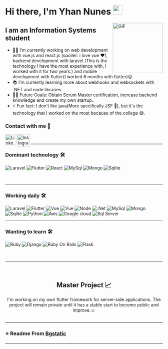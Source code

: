 # Hi there, I'm Yhan Nunes <img width="30px" src="https://raw.githubusercontent.com/gist/ManulMax/2d20af60d709805c55fd784ca7cba4b9/raw/bcfeac7604f674ace63623106eb8bb8471d844a6/github.gif" />

<img align="right" alt="GIF" height="160px" src="https://pic.chinesefontdesign.com/uploads/2017/11/chinesefontdesign.com-2017-11-21_10-36-02_124032.gif" />


## I am an Information Systems student  

- 👨‍💻 I’m currently working on web development with vue.js and react.js (spoiler: i love vue ❤), backend development with laravel (This is the technology I have the most experience with, I worked with it for two years.) and mobile development with flutter(I worked 6 months with flutter)😊.
- 📚 I’m currently learning more about webhooks and websockets with .NET and node libraries
- 💪🏼 Future Goals: Obtain Scrum Master certification, increase backend knowledge and create my own startup..
- ⚡ Fun fact: I don't like java(More specifically JSF
🤢), but it's the technology that I worked on the most because of the college 😅.



### Contact with me 📝


[<img align="left" alt="Linkedin | LinkedIn" width="35px" src="https://i.pinimg.com/originals/de/b4/6f/deb46f02a59e3b3a2aa58fac16290d63.gif" />][linkedin]
[<img align="left" alt="Instagram | Instagram" width="40px" src="https://thumbs.gfycat.com/OrnateOrneryFoal-max-1mb.gif" />][instagram]

<br />

---

### Dominant technology 🛠 
![Laravel](https://img.shields.io/badge/laravel%20-%F05340.svg?&style=for-the-badge&color=F05340&logo=laravel&logoColor=white)
![Flutter](https://img.shields.io/badge/Flutter-02569B?style=for-the-badge&logo=flutter&logoColor=white)
![React](https://img.shields.io/badge/Vue.js-35495E?style=for-the-badge&logo=vue.js&logoColor=4FC08D)
![MySql](https://img.shields.io/badge/MySQL-00000F?style=for-the-badge&logo=mysql&logoColor=white)
![Mongo](https://img.shields.io/badge/MongoDB-4EA94B?style=for-the-badge&logo=mongodb&logoColor=white)
![Sqlite](https://img.shields.io/badge/SQLite-07405E?style=for-the-badge&logo=sqlite&logoColor=white)

<br/>

---

### Working daily 🛠 
![Laravel](https://img.shields.io/badge/laravel%20-%F05340.svg?&style=for-the-badge&color=F05340&logo=laravel&logoColor=white)
![Flutter](https://img.shields.io/badge/Flutter-02569B?style=for-the-badge&logo=flutter&logoColor=white)
![Vue](https://img.shields.io/badge/Vue.js-35495E?style=for-the-badge&logo=vue.js&logoColor=4FC08D)
![Vue](https://img.shields.io/badge/React-20232A?style=for-the-badge&logo=react&logoColor=61DAFB)
![Node](https://img.shields.io/badge/Node.js-43853D?style=for-the-badge&logo=node.js&logoColor=white)
![.Net](https://img.shields.io/badge/.NET-5C2D91?style=for-the-badge&logo=.net&logoColor=white)
![MySql](https://img.shields.io/badge/MySQL-00000F?style=for-the-badge&logo=mysql&logoColor=white)
![Mongo](https://img.shields.io/badge/MongoDB-4EA94B?style=for-the-badge&logo=mongodb&logoColor=white)
![Sqlite](https://img.shields.io/badge/SQLite-07405E?style=for-the-badge&logo=sqlite&logoColor=white)
![Python](https://img.shields.io/badge/Python-14354C?style=for-the-badge&logo=python&logoColor=white)
![Aws](https://img.shields.io/badge/Amazon_AWS-232F3E?style=for-the-badge&logo=amazon-aws&logoColor=white)
![Google cloud](https://img.shields.io/badge/Google_Cloud-4285F4?style=for-the-badge&logo=google-cloud&logoColor=white)
![Sql Server](https://img.shields.io/badge/Microsoft%20SQL%20Sever-CC2927?style=for-the-badge&logo=microsoft%20sql%20server&logoColor=white)
<br/>

---
### Wanting to learn 🛠 
![Ruby](https://img.shields.io/badge/Ruby-CC342D?style=for-the-badge&logo=ruby&logoColor=white)
![Django](https://img.shields.io/badge/Django-092E20?style=for-the-badge&logo=django&logoColor=white)
![Ruby On Rails](https://img.shields.io/badge/Ruby_on_Rails-CC0000?style=for-the-badge&logo=ruby-on-rails&logoColor=white)
![Flask](https://img.shields.io/badge/Flask-000000?style=for-the-badge&logo=flask&logoColor=white)


<br/>

---

<br/>

  <h2 align="center"> Master Project 📈 </h2>
  
  <div align="center"> 
     I'm working on my own flutter framework for server-side applications. The project will remain private until it has a stable start to become public and improve.☺
  </div>
  
<br/>

---

 ### ⭐️ Readme From [Bgstatic](https://github.com/Bgstatic) ### 
 
---


[instagram]: https://www.instagram.com/yhan.nunes/
[linkedin]: https://www.linkedin.com/in/yhan-nunes-8666ba198/
